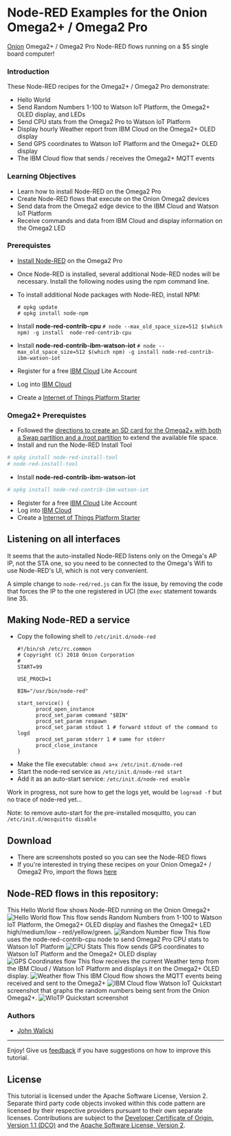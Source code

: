 # Node-RED Examples for the Onion Omega2+ / Omega2 Pro

[Onion](https://onion.io/) Omega2+ / Omega2 Pro Node-RED flows running on a $5 single board computer!

### Introduction

These Node-RED recipes for the Omega2+ / Omega2 Pro demonstrate:
- Hello World
- Send Random Numbers 1-100 to Watson IoT Platform, the Omega2+ OLED display, and LEDs
- Send CPU stats from the Omega2 Pro to Watson IoT Platform
- Display hourly Weather report from IBM Cloud on the Omega2+ OLED display
- Send GPS coordinates to Watson IoT Platform and the Omega2+ OLED display
- The IBM Cloud flow that sends / receives the Omega2+ MQTT events

### Learning Objectives

- Learn how to install Node-RED on the Omega2 Pro
- Create Node-RED flows that execute on the Onion Omega2 devices
- Send data from the Omega2 edge device to the IBM Cloud and Watson IoT Platform
- Receive commands and data from IBM Cloud and display information on the Omega2 LED 

### Prerequistes

- [Install Node-RED](https://github.com/OnionIoT/Onion-Docs/blob/master/Omega2/Documentation/Doing-Stuff/Installing-Software/node-red.md) on the Omega2 Pro
- Once Node-RED is installed, several additional Node-RED nodes will be necessary. Install the following nodes using the npm command line.
- To install additional Node packages with Node-RED,  install NPM:
  ```
  # opkg update
  # opkg install node-npm
  ```

- Install **node-red-contrib-cpu**
 ```# node --max_old_space_size=512 $(which npm) -g install  node-red-contrib-cpu```
- Install **node-red-contrib-ibm-watson-iot**
 ```# node --max_old_space_size=512 $(which npm) -g install node-red-contrib-ibm-watson-iot```
- Register for a free [IBM Cloud](https://cloud.ibm.com/registration?cm_mmc=ibmdev-_-omega2-_-gitbhub-_-jwalicki) Lite Account
- Log into [IBM Cloud](http://cloud.ibm.com)
- Create a [Internet of Things Platform Starter](https://cloud.ibm.com/catalog/starters/internet-of-things-platform-starter) 

### Omega2+ Prerequistes

- Followed the [directions to create an SD card for the Omega2+ with both a Swap partition and a /root partition](https://github.com/pjobson/onion_omega2p_experiments/blob/master/docs/setting_up_sdcard_for_root_and_swap.md) to extend the available file space.
- Install and run the Node-RED Install Tool
```bash
# opkg install node-red-install-tool
# node-red-install-tool
```
- Install **node-red-contrib-ibm-watson-iot**
```bash
# opkg install node-red-contrib-ibm-watson-iot
```
- Register for a free [IBM Cloud](https://cloud.ibm.com/registration?cm_mmc=ibmdev-_-omega2-_-gitbhub-_-jwalicki) Lite Account
- Log into [IBM Cloud](http://cloud.ibm.com)
- Create a [Internet of Things Platform Starter](https://cloud.ibm.com/catalog/starters/internet-of-things-platform-starter)

## Listening on all interfaces
It seems that the auto-installed Node-RED listens only on the Omega's AP IP, not the STA one, so you need to be connected to the Omega's Wifi to use Node-RED's UI, which is not very convenient.

A simple change to `node-red/red.js` can fix the issue, by removing the code that forces the IP to the one registered in UCI (the `exec` statement towards line 35.

## Making Node-RED a service
- Copy the following shell to `/etc/init.d/node-red`
  ```
  #!/bin/sh /etc/rc.common
  # Copyright (C) 2018 Onion Corporation
  #
  START=99

  USE_PROCD=1

  BIN="/usr/bin/node-red"

  start_service() {
        procd_open_instance
        procd_set_param command "$BIN"
        procd_set_param respawn
        procd_set_param stdout 1 # forward stdout of the command to logd
        procd_set_param stderr 1 # same for stderr
        procd_close_instance
  }
  ```
- Make the file executable: `chmod a+x /etc/init.d/node-red`
- Start the node-red service as `/etc/init.d/node-red start`
- Add it as an auto-start service: `/etc/init.d/node-red enable`

Work in progress, not sure how to get the logs yet, would be `logread -f` but no trace of node-red yet...

Note: to remove auto-start for the pre-installed mosquitto, you can `/etc/init.d/mosquitto disable`

## Download

- There are screenshots posted so you can see the Node-RED flows
- If you're interested in trying these recipes on your Onion Omega2+ / Omega2 Pro, import the flows [here](flows/OnionPro-NodeRED-examples.json)


## Node-RED flows in this repository:
This Hello World flow shows Node-RED running on the Onion Omega2+
![Hello World flow](screenshots/OnionOmega2-HelloWorld-NodeRED-flow.png?raw=true "Omega2 Hello World flow")
This flow sends Random Numbers from 1-100 to Watson IoT Platform, the Omega2+ OLED display and flashes the Omega2+ LED high/medium/low - red/yellow/green.
![Random Number flow](screenshots/OnionOmega2-SendData2WIoTP-NodeRED-flow.png?raw=true "Omega2 Random Num to Watson flow")
This flow uses the node-red-contrib-cpu node to send Omega2 Pro CPU stats to Watson IoT Platform
![CPU Stats](screenshots/Omega2Pro-NodeRED-WIoTP-CPU-flow.png?raw=true "Omega2 Pro CPU Stats flow")
This flow sends GPS coordinates to Watson IoT Platform and the Omega2+ OLED display
![GPS Coordinates flow](screenshots/OnionOmega2-GPS2OLEDWatsonIoT-NodeRED-flow.png?raw=true "Omega2 GPS Coors to Watson flow")
This flow receives the current Weather temp from the IBM Cloud / Watson IoT Platform and displays it on the Omega2+ OLED display.
![Weather flow](screenshots/OnionOmega2-WeatherReport2OLED-NodeRED-flow.png?raw=true "Omega2 Weather report from Watson flow")
This IBM Cloud flow shows the MQTT events being received and sent to the Omega2+
![IBM Cloud flow](screenshots/IBMCloud-OnionOmega2-sendreceive-MQTT-Events.png?raw=true "Omega2 IBMCloud Watson flow")
Watson IoT Quickstart screenshot that graphs the random numbers being sent from the Onion Omega2+.
![WIoTP Quickstart screenshot](screenshots/WatsonIoT-QuickStart-OnionOmega2-graph-MQTT-Events.png?raw=true "Watson IoT Quickstart graph of Omega2 data")

### Authors

- [John Walicki](https://github.com/johnwalicki)

___

Enjoy!  Give us [feedback](https://github.com/johnwalicki/Node-RED-Onion-Omega2-Examples/issues) if you have suggestions on how to improve this tutorial.

## License

This tutorial is licensed under the Apache Software License, Version 2.  Separate third party code objects invoked within this code pattern are licensed by their respective providers pursuant to their own separate licenses. Contributions are subject to the [Developer Certificate of Origin, Version 1.1 (DCO)](https://developercertificate.org/) and the [Apache Software License, Version 2](http://www.apache.org/licenses/LICENSE-2.0.txt).
